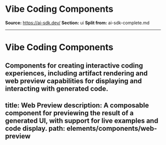 # Vibe Coding Components

**Source:** https://ai-sdk.dev/
**Section:** ui
**Split from:** ai-sdk-complete.md

---

# Vibe Coding Components

Components for creating interactive coding experiences, including artifact rendering and web preview capabilities for displaying and interacting with generated code.
---
title: Web Preview
description: A composable component for previewing the result of a generated UI, with support for live examples and code display.
path: elements/components/web-preview
---
